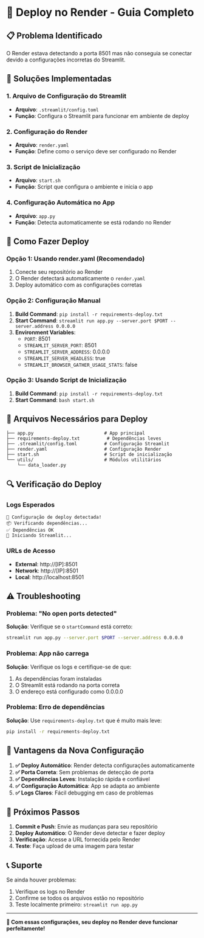 # 🚀 Deploy no Render - Guia Completo

## 📋 **Problema Identificado**
O Render estava detectando a porta 8501 mas não conseguia se conectar devido a configurações incorretas do Streamlit.

## 🔧 **Soluções Implementadas**

### **1. Arquivo de Configuração do Streamlit**
- **Arquivo**: `.streamlit/config.toml`
- **Função**: Configura o Streamlit para funcionar em ambiente de deploy

### **2. Configuração do Render**
- **Arquivo**: `render.yaml`
- **Função**: Define como o serviço deve ser configurado no Render

### **3. Script de Inicialização**
- **Arquivo**: `start.sh`
- **Função**: Script que configura o ambiente e inicia o app

### **4. Configuração Automática no App**
- **Arquivo**: `app.py`
- **Função**: Detecta automaticamente se está rodando no Render

## 🚀 **Como Fazer Deploy**

### **Opção 1: Usando render.yaml (Recomendado)**
1. Conecte seu repositório ao Render
2. O Render detectará automaticamente o `render.yaml`
3. Deploy automático com as configurações corretas

### **Opção 2: Configuração Manual**
1. **Build Command**: `pip install -r requirements-deploy.txt`
2. **Start Command**: `streamlit run app.py --server.port $PORT --server.address 0.0.0.0`
3. **Environment Variables**:
   - `PORT`: 8501
   - `STREAMLIT_SERVER_PORT`: 8501
   - `STREAMLIT_SERVER_ADDRESS`: 0.0.0.0
   - `STREAMLIT_SERVER_HEADLESS`: true
   - `STREAMLIT_BROWSER_GATHER_USAGE_STATS`: false

### **Opção 3: Usando Script de Inicialização**
1. **Build Command**: `pip install -r requirements-deploy.txt`
2. **Start Command**: `bash start.sh`

## 📁 **Arquivos Necessários para Deploy**

```
├── app.py                          # App principal
├── requirements-deploy.txt          # Dependências leves
├── .streamlit/config.toml          # Configuração Streamlit
├── render.yaml                     # Configuração Render
├── start.sh                        # Script de inicialização
└── utils/                          # Módulos utilitários
    └── data_loader.py
```

## 🔍 **Verificação do Deploy**

### **Logs Esperados**
```
🚀 Configuração de deploy detectada!
📦 Verificando dependências...
✅ Dependências OK
🚀 Iniciando Streamlit...
```

### **URLs de Acesso**
- **External**: http://[IP]:8501
- **Network**: http://[IP]:8501
- **Local**: http://localhost:8501

## ⚠️ **Troubleshooting**

### **Problema: "No open ports detected"**
**Solução**: Verifique se o `startCommand` está correto:
```bash
streamlit run app.py --server.port $PORT --server.address 0.0.0.0
```

### **Problema: App não carrega**
**Solução**: Verifique os logs e certifique-se de que:
1. As dependências foram instaladas
2. O Streamlit está rodando na porta correta
3. O endereço está configurado como 0.0.0.0

### **Problema: Erro de dependências**
**Solução**: Use `requirements-deploy.txt` que é muito mais leve:
```bash
pip install -r requirements-deploy.txt
```

## 🎯 **Vantagens da Nova Configuração**

1. **✅ Deploy Automático**: Render detecta configurações automaticamente
2. **✅ Porta Correta**: Sem problemas de detecção de porta
3. **✅ Dependências Leves**: Instalação rápida e confiável
4. **✅ Configuração Automática**: App se adapta ao ambiente
5. **✅ Logs Claros**: Fácil debugging em caso de problemas

## 🚀 **Próximos Passos**

1. **Commit e Push**: Envie as mudanças para seu repositório
2. **Deploy Automático**: O Render deve detectar e fazer deploy
3. **Verificação**: Acesse a URL fornecida pelo Render
4. **Teste**: Faça upload de uma imagem para testar

## 📞 **Suporte**

Se ainda houver problemas:
1. Verifique os logs no Render
2. Confirme se todos os arquivos estão no repositório
3. Teste localmente primeiro: `streamlit run app.py`

---

**🎉 Com essas configurações, seu deploy no Render deve funcionar perfeitamente!**
